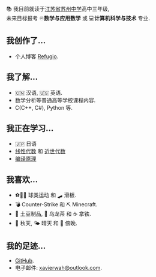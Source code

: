 📚 我目前就读于[江苏省苏州中学](https://www.szzx1000.cn/)高中三年级,  
未来目标报考 ♾️**数学与应用数学** 或 💻**计算机科学与技术** 专业.

## 我创作了...

- 个人博客 [Refugio](https://xv1r.cn/).

## 我了解...

- 🇨🇳 汉语, 🇺🇸 英语.
- 数学分析等普通高等学校课程内容.
- C(C++, C#), Python 等.

## 我正在学习...

- 🇯🇵 日语
- [线性代数](https://linear.axler.net/) 和 [近世代数](https://www.pup.cn/bookDetail?id=c519ce8caac44af598bff1ee957e5e6e)
- [编译原理](https://suif.stanford.edu/dragonbook/)

## 我喜欢...

- ⚽🏀🏐 球类运动 和 🛹 滑板.
- 💣 Counter-Strike 和 ⛏️ Minecraft.
- 🍟 土豆制品, 🍵 乌龙茶 和 ☕ 拿铁.
- 🍂 秋天, 🌤️ 晴天 和 🌆 傍晚.

## 我的足迹...

- [GitHub](https://github.com/XavierWah).
- 电子邮件: [xavierwah@outlook.com](mailto:xavierwah@outlook.com).
